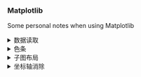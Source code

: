 ### Matplotlib
Some personal notes when using Matplotlib

<details>
  <summary> 数据读取 </summary>
  numpy.genfromtxt() 数据文件读取，注意三点：
  文件格式：设置合适分隔符和数据类型  
  错误处理：提供了多种错误或缺失数据选项  
  内存使用：对于大文件，可以块的形式加载数据  

  - 分隔符：delimiter=','
  - 数据类型：dtype=[('myint', '<i8'), ('myfloat', '<f8'), ('mystring', 'S5')]
  - 缺失填充： missing_values='NA', filling_values=(np.nan)  
  - 去头尾：skip_header=1, skip_footer=1
  - 选取列：usecols=(0,-1) or [0,1,2]

</details>


<details>
  <summary> 色条 </summary>  
  
  - 色条添加：fig.colorbar(im,ax,'horizontal',format=formatter,...)  
    在图窗加色条，formatter是设置字符格式,formatter=mpl.ticker.StrmethodFormatter('x:.{f}')
    
  - 色条归一化  
    在画图函数参数中的norm可以根据数据归一化  
    norm=mpl.colors.Normalize(-wlim/n,wlim/n)  
    以contourf函数为例：ax.contourf(X,Y,Z,norm=norm,cmap=mpl.cm.get_cmap("ReBu)  
</details>

<details>
  <summary> 子图布局 </summary>
  
  - 全等排布：子图大小一致  
    fig,axes=plt.subplots(row_n, col_n, figsize=(,), sharex=True, sharey=True)  
    
  - 规整的不等排布：子图大小不同  
    spec=fig.add_gridspec(row_n, col_n, width_ratios=[,,],height_ratios=[,,])  
    选单框做子图：ax=fig.add_subplot(spec[nrow,ncol])  
    用多个框做子图：ax=fig.add_subplot(spec[:2,1:3])  
</details>

<details>
  <summary> 坐标轴消除</summary>  

  - 全部消除：plt.axis("off")
  - 选择消除：ax.get_xaxis().set_visible(False) [对三维不管用]  
</details>

